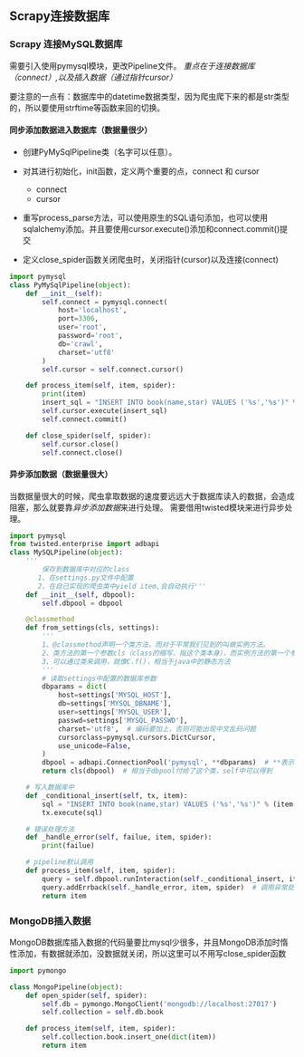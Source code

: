 ## Scrapy连接数据库

### Scrapy 连接MySQL数据库
需要引入使用pymysql模块，更改Pipeline文件。
*重点在于连接数据库（connect）,以及插入数据（通过指针cursor）*

要注意的一点有：数据库中的datetime数据类型，因为爬虫爬下来的都是str类型的，所以要使用strftime等函数来回的切换。

#### 同步添加数据进入数据库（数据量很少）

- 创建PyMySqlPipeline类（名字可以任意）。
- 对其进行初始化，init函数，定义两个重要的点，connect 和 cursor

    - connect
    - cursor 
- 重写process_parse方法，可以使用原生的SQL语句添加，也可以使用sqlalchemy添加。并且要使用cursor.execute()添加和connect.commit()提交
- 定义close_spider函数关闭爬虫时，关闭指针(cursor)以及连接(connect)

```python
import pymysql
class PyMySqlPipeline(object):
    def __init__(self):
        self.connect = pymysql.connect(
            host='localhost',
            port=3306,
            user='root',
            password='root',
            db='crawl',
            charset='utf8'
        )
        self.cursor = self.connect.cursor()

    def process_item(self, item, spider):
        print(item)
        insert_sql = "INSERT INTO book(name,star) VALUES ('%s','%s')" % (item['book_name'], item['book_star'])
        self.cursor.execute(insert_sql)
        self.connect.commit()

    def close_spider(self, spider):
        self.cursor.close()
        self.connect.close()
```

#### 异步添加数据（数据量很大）
当数据量很大的时候，爬虫拿取数据的速度要远远大于数据库读入的数据，会造成阻塞，那么就要靠*异步添加数据*来进行处理。
需要借用twisted模块来进行异步处理。
```python
import pymysql
from twisted.enterprise import adbapi
class MySQLPipeline(object):
    '''
        保存到数据库中对应的class
       1、在settings.py文件中配置
       2、在自己实现的爬虫类中yield item,会自动执行'''
    def __init__(self, dbpool):
        self.dbpool = dbpool

    @classmethod
    def from_settings(cls, settings):
        '''
        1、@classmethod声明一个类方法，而对于平常我们见到的叫做实例方法。
        2、类方法的第一个参数cls（class的缩写，指这个类本身），而实例方法的第一个参数是self，表示该类的一个实例
        3、可以通过类来调用，就像C.f()，相当于java中的静态方法
        '''
        # 读取settings中配置的数据库参数
        dbparams = dict(
            host=settings['MYSQL_HOST'],
            db=settings['MYSQL_DBNAME'],
            user=settings['MYSQL_USER'],
            passwd=settings['MYSQL_PASSWD'],
            charset='utf8',  # 编码要加上，否则可能出现中文乱码问题
            cursorclass=pymysql.cursors.DictCursor,
            use_unicode=False,
        )
        dbpool = adbapi.ConnectionPool('pymysql', **dbparams)  # **表示将字典扩展为关键字参数,相当于host=xxx,db=yyy....
        return cls(dbpool)  # 相当于dbpool付给了这个类，self中可以得到

    # 写入数据库中
    def _conditional_insert(self, tx, item):
        sql = "INSERT INTO book(name,star) VALUES ('%s','%s')" % (item['book_name'], item['book_star'])
        tx.execute(sql)

    # 错误处理方法
    def _handle_error(self, failue, item, spider):
        print(failue)

    # pipeline默认调用
    def process_item(self, item, spider):
        query = self.dbpool.runInteraction(self._conditional_insert, item)  # 调用插入的方法
        query.addErrback(self._handle_error, item, spider)  # 调用异常处理方法
        return item
```

### MongoDB插入数据
MongoDB数据库插入数据的代码量要比mysql少很多，并且MongoDB添加时惰性添加，有数据就添加，没数据就关闭，所以这里可以不用写close_spider函数
```python
import pymongo

class MongoPipeline(object):
    def open_spider(self, spider):
        self.db = pymongo.MongoClient('mongodb://localhost:27017')
        self.collection = self.db.book

    def process_item(self, item, spider):
        self.collection.book.insert_one(dict(item))
        return item

```

